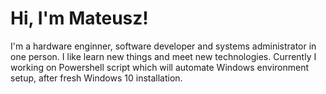 # Hi, I'm Mateusz!

I'm a hardware enginner, software developer and systems administrator in one person.
I like learn new things and meet new technologies.
Currently I working on Powershell script which will automate Windows environment setup,
after fresh Windows 10 installation.